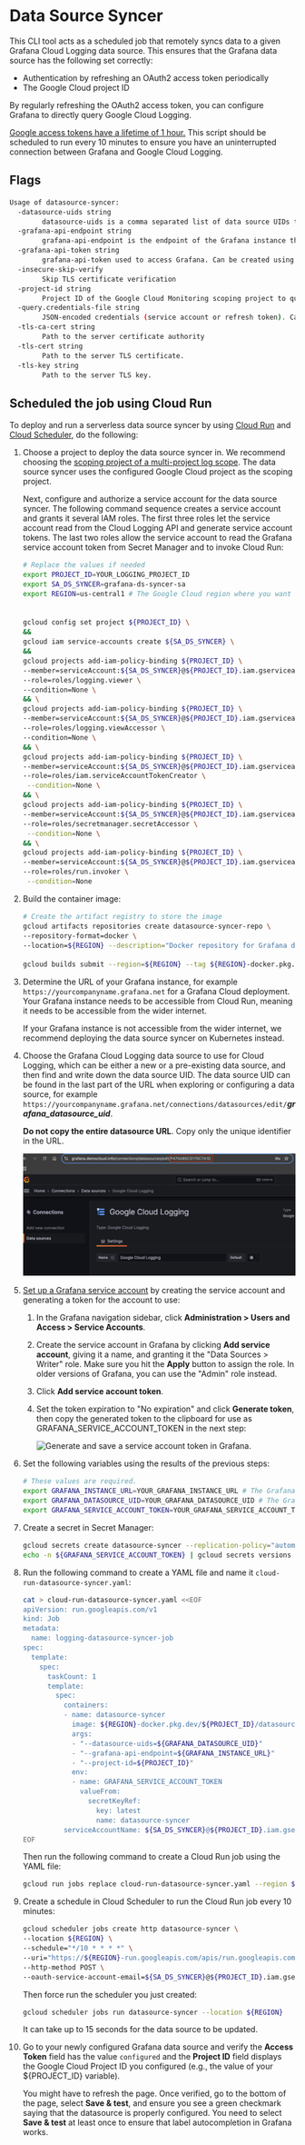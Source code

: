 # Data Source Syncer

This CLI tool acts as a scheduled job that remotely syncs data to a given Grafana Cloud Logging data source. This ensures that the Grafana data source has the following set correctly:

* Authentication by refreshing an OAuth2 access token periodically
* The Google Cloud project ID

By regularly refreshing the OAuth2 access token, you can configure Grafana to directly query Google Cloud Logging.

[Google access tokens have a lifetime of 1 hour.](https://cloud.google.com/docs/authentication/token-types#at-lifetime) This script should be scheduled to run every 10 minutes to ensure you have an uninterrupted connection between Grafana and Google Cloud Logging.

## Flags

```bash mdox-exec="bash hack/format_help.sh datasource-syncer"
Usage of datasource-syncer:
  -datasource-uids string
    	datasource-uids is a comma separated list of data source UIDs to update.
  -grafana-api-endpoint string
    	grafana-api-endpoint is the endpoint of the Grafana instance that contains the data sources to update.
  -grafana-api-token string
    	grafana-api-token used to access Grafana. Can be created using: https://grafana.com/docs/grafana/latest/administration/service-accounts/#create-a-service-account-in-grafana
  -insecure-skip-verify
    	Skip TLS certificate verification
  -project-id string
    	Project ID of the Google Cloud Monitoring scoping project to query. Queries sent to this project will union results from all projects within the scope.
  -query.credentials-file string
    	JSON-encoded credentials (service account or refresh token). Can be left empty if default credentials have sufficient permission.
  -tls-ca-cert string
    	Path to the server certificate authority
  -tls-cert string
    	Path to the server TLS certificate.
  -tls-key string
    	Path to the server TLS key.
```
## Scheduled the job using Cloud Run

To deploy and run a serverless data source syncer by using [Cloud Run](https://cloud.google.com/run)
and [Cloud Scheduler](https://cloud.google.com/scheduler), do the following:

1. Choose a project to deploy the data source syncer in. We recommend choosing
   the [scoping project of a multi-project log scope](https://cloud.google.com/logging/docs/log-scope/create-and-manage).
   The data source syncer uses the configured Google Cloud project as the
   scoping project.

   Next, configure and authorize a service account for the data source syncer.
   The following command sequence creates a service account and grants it
   several IAM roles. The first three roles let the service account
   read from the Cloud Logging API and generate service account tokens. The
   last two roles allow the service account to read the Grafana service account
   token from Secret Manager and to invoke Cloud Run:

   ```bash
   # Replace the values if needed
   export PROJECT_ID=YOUR_LOGGING_PROJECT_ID
   export SA_DS_SYNCER=grafana-ds-syncer-sa
   export REGION=us-central1 # The Google Cloud region where you want to run your Cloud Run job, such as us-central1.


   gcloud config set project ${PROJECT_ID} \
   &&
   gcloud iam service-accounts create ${SA_DS_SYNCER} \
   &&
   gcloud projects add-iam-policy-binding ${PROJECT_ID} \
   --member=serviceAccount:${SA_DS_SYNCER}@${PROJECT_ID}.iam.gserviceaccount.com \
   --role=roles/logging.viewer \
   --condition=None \
   && \
   gcloud projects add-iam-policy-binding ${PROJECT_ID} \
   --member=serviceAccount:${SA_DS_SYNCER}@${PROJECT_ID}.iam.gserviceaccount.com \
   --role=roles/logging.viewAccessor \
   --condition=None \
   && \
   gcloud projects add-iam-policy-binding ${PROJECT_ID} \
   --member=serviceAccount:${SA_DS_SYNCER}@${PROJECT_ID}.iam.gserviceaccount.com \
   --role=roles/iam.serviceAccountTokenCreator \
    --condition=None \
   && \
   gcloud projects add-iam-policy-binding ${PROJECT_ID} \
   --member=serviceAccount:${SA_DS_SYNCER}@${PROJECT_ID}.iam.gserviceaccount.com \
   --role=roles/secretmanager.secretAccessor \
    --condition=None \
   && \
   gcloud projects add-iam-policy-binding ${PROJECT_ID} \
   --member=serviceAccount:${SA_DS_SYNCER}@${PROJECT_ID}.iam.gserviceaccount.com \
   --role=roles/run.invoker \
    --condition=None
   ```

1. Build the container image:
    ```bash
    # Create the artifact registry to store the image
    gcloud artifacts repositories create datasource-syncer-repo \
    --repository-format=docker \
    --location=${REGION} --description="Docker repository for Grafana data source syncer"
    
    gcloud builds submit --region=${REGION} --tag ${REGION}-docker.pkg.dev/${PROJECT_ID}/datasource-syncer-repo/datasource-syncer
    ```

1. Determine the URL of your Grafana instance, for example
   `https://yourcompanyname.grafana.net` for a Grafana Cloud deployment. Your
   Grafana instance needs to be accessible from Cloud Run, meaning it
   needs to be accessible from the wider internet.

   If your Grafana instance is not accessible from the wider internet, we
   recommend deploying the data source syncer on Kubernetes instead.

1. Choose the Grafana Cloud Logging data source to
   use for Cloud Logging, which can be either a new or a
   pre-existing data source, and then find and write down the data
   source UID. The data source UID can be found in the last
   part of the URL when exploring or configuring a data source, for example
   `https://yourcompanyname.grafana.net/connections/datasources/edit/`**_grafana_datasource_uid_**.

   **Do not copy the entire datasource URL**. Copy only the unique identifier in
   the URL.

    ![Locate a data source UID in Grafana.](./grafana-datasource-uid.png)

1. [Set up a Grafana service account](https://grafana.com/docs/grafana/latest/administration/service-accounts/#create-a-service-account-in-grafana) by creating the
   service account and generating a token for the account to use:

    1. In the Grafana navigation sidebar, click
       **Administration > Users and Access > Service Accounts**.

    1. Create the service account in Grafana by clicking **Add service
       account**, giving it a name, and granting it the "Data Sources >
       Writer" role. Make sure you hit the **Apply** button to assign the role.
       In older versions of Grafana, you can use the "Admin" role
       instead.

    1. Click **Add service account token**.

    1. Set the token expiration to "No expiration" and click **Generate
       token**, then copy the generated token to the clipboard for use as
       GRAFANA_SERVICE_ACCOUNT_TOKEN in the next step:

       ![Generate and save a service account token in Grafana.](https://cloud.google.com/static/stackdriver/images/grafana-generate-save-service-account-token.png)

1. Set the following 
   variables using the results of the previous steps:

    ```bash
    # These values are required.
    export GRAFANA_INSTANCE_URL=YOUR_GRAFANA_INSTANCE_URL # The Grafana instance URL from step 3. This is a URL. Include "http://" or "https://".
    export GRAFANA_DATASOURCE_UID=YOUR_GRAFANA_DATASOURCE_UID # The Grafana data source UID from step 4. This is not a URL.
    export GRAFANA_SERVICE_ACCOUNT_TOKEN=YOUR_GRAFANA_SERVICE_ACCOUNT_TOKEN # The Grafana service account token from step 5.
    ```

1. Create a secret in Secret Manager:

   ```bash
   gcloud secrets create datasource-syncer --replication-policy="automatic" && \
   echo -n ${GRAFANA_SERVICE_ACCOUNT_TOKEN} | gcloud secrets versions add datasource-syncer --data-file=-
   ```

1. Run the following command to create a YAML file and name it
   `cloud-run-datasource-syncer.yaml`:

   ```bash
   cat > cloud-run-datasource-syncer.yaml <<EOF
   apiVersion: run.googleapis.com/v1
   kind: Job
   metadata:
     name: logging-datasource-syncer-job
   spec:
     template:
       spec:
         taskCount: 1
         template:
           spec:
             containers:
             - name: datasource-syncer
               image: ${REGION}-docker.pkg.dev/${PROJECT_ID}/datasource-syncer-repo/datasource-syncer
               args:
               - "--datasource-uids=${GRAFANA_DATASOURCE_UID}"
               - "--grafana-api-endpoint=${GRAFANA_INSTANCE_URL}"
               - "--project-id=${PROJECT_ID}"
               env:
               - name: GRAFANA_SERVICE_ACCOUNT_TOKEN
                 valueFrom:
                   secretKeyRef:
                     key: latest
                     name: datasource-syncer
             serviceAccountName: ${SA_DS_SYNCER}@${PROJECT_ID}.iam.gserviceaccount.com
   EOF
   ```

   Then run the following command to create a Cloud Run job using the
   YAML file:

   ```bash
   gcloud run jobs replace cloud-run-datasource-syncer.yaml --region ${REGION}
   ```

1. Create a schedule in Cloud Scheduler to run the Cloud Run job
   every 10 minutes:

   ```bash
   gcloud scheduler jobs create http datasource-syncer \
   --location ${REGION} \
   --schedule="*/10 * * * *" \
   --uri="https://${REGION}-run.googleapis.com/apis/run.googleapis.com/v1/namespaces/${PROJECT_ID}/jobs/logging-datasource-syncer-job:run" \
   --http-method POST \
   --oauth-service-account-email=${SA_DS_SYNCER}@${PROJECT_ID}.iam.gserviceaccount.com
   ```

   Then force run the scheduler you just created:

   ```bash
   gcloud scheduler jobs run datasource-syncer --location ${REGION}
   ```

   It can take up to 15 seconds for the data source to be updated.

1. Go to your newly configured Grafana data source and verify the **Access Token**
   field has the value `configured` and the **Project ID** field displays the Google
   Cloud Project ID you configured (e.g., the value of your ${PROJECT_ID} variable).

   You might have to refresh the page. Once verified, go to the bottom
   of the page, select **Save & test**, and ensure you see a green checkmark saying that
   the datasource is properly configured. You need to select **Save & test** at
   least once to ensure that label autocompletion in Grafana works.
